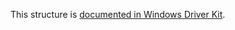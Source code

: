 This structure is [documented in Windows Driver Kit](https://learn.microsoft.com/en-us/windows-hardware/drivers/ddi/wdm/ns-wdm-_key_value_full_information).
